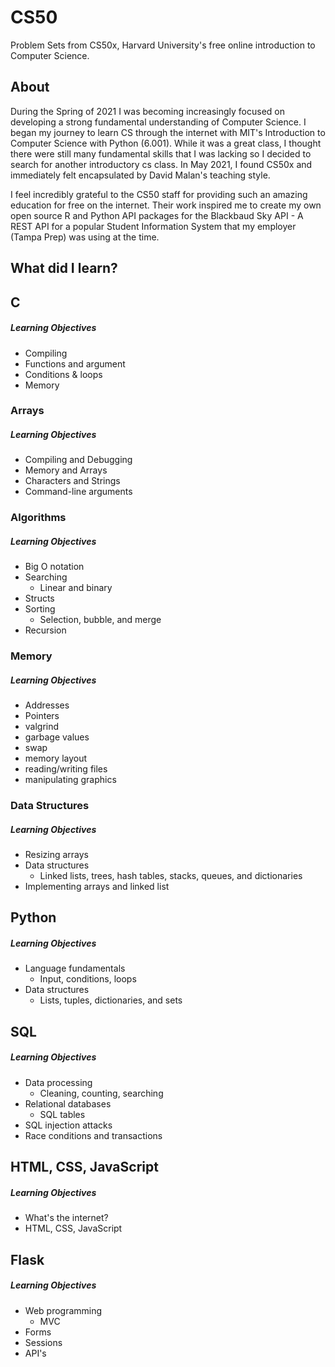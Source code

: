 # CS50

Problem Sets from CS50x, Harvard University's free online introduction to Computer Science. 

## About 

During the Spring of 2021 I was becoming increasingly focused on developing a strong fundamental understanding of Computer Science. I began my journey to learn CS through the internet with MIT's Introduction to Computer Science with Python (6.001). While it was a great class, I thought there were still many fundamental skills that I was lacking so I decided to search for another introductory cs class. In May 2021, I found CS50x and immediately felt encapsulated by David Malan's teaching style. 

I feel incredibly grateful to the CS50 staff for providing such an amazing education for free on the internet. Their work inspired me to create my own open source R and Python API packages for the Blackbaud Sky API - A REST API for a popular Student Information System that my employer (Tampa Prep) was using at the time.

## What did I learn?

## C

##### Learning Objectives
- Compiling 
- Functions and argument
- Conditions & loops
- Memory 

### Arrays

##### Learning Objectives
- Compiling and Debugging 
- Memory and Arrays
- Characters and Strings
- Command-line arguments

### Algorithms

##### Learning Objectives
- Big O notation
- Searching
  - Linear and binary
- Structs 
- Sorting
  - Selection, bubble, and merge
- Recursion

### Memory

##### Learning Objectives
- Addresses
- Pointers
- valgrind
- garbage values
- swap
- memory layout
- reading/writing files
- manipulating graphics

### Data Structures

##### Learning Objectives
- Resizing arrays
- Data structures
  - Linked lists, trees, hash tables, stacks, queues, and dictionaries
- Implementing arrays and linked list

## Python

##### Learning Objectives
- Language fundamentals
  - Input, conditions, loops
- Data structures
  - Lists, tuples, dictionaries, and sets

## SQL

##### Learning Objectives
- Data processing 
  - Cleaning, counting, searching
- Relational databases
  - SQL tables
- SQL injection attacks
- Race conditions and transactions

## HTML, CSS, JavaScript

##### Learning Objectives
- What's the internet?
- HTML, CSS, JavaScript

## Flask

##### Learning Objectives
- Web programming
  - MVC
- Forms
- Sessions
- API's
